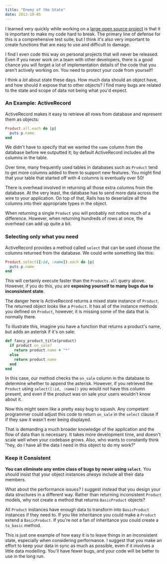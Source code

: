 ```yaml
---
title: "Enemy of the State"
date: 2013-10-05
---
```


I learned very quickly while working on a
[large open source project](https://github.com/discourse/discourse) is that it
is important to make my code hard to break. The primary line of defense for this is a
comprehensive test suite, but I think it's also very important to create functions
that are easy to use and difficult to damage.

I find I even code this way on personal projects that will never be released. Even if
you never work on a team with other developers, there is a good chance you will forget
a lot of implementation details of the code that you aren't actively working on. You need to
protect your code from yourself!

I think a *lot* about state these days. How much data should an object have, and how
should it expose that to other objects? I find many bugs are related to the state and
scope of data not being what you'd expect.

### An Example: ActiveRecord


ActiveRecord makes it easy to retrieve all rows from database and represent them as objects:

```ruby
Product.all.each do |p|
  puts p.name
end
```

We didn't have to specify that we wanted the `name` column from the database before we
outputted it; by default ActiveRecord includes all the columns in the table.

Over time, many frequently used tables in databases such as `Product` tend to get
more columns added to them to support new features. You might find that your table
that started off with 4 columns is eventually over 50!

There is overhead involved in returning all those extra columns from the database.
At the very least, the database has to send more data across the wire to your application.
On top of that, Rails has to deserialize all the columns into their appropriate types
in the object.

When returning a single `Product` you will probably not notice
much of a difference. However, when returning hundreds of rows at once, the overhead
can add up quite a bit.

### Selecting only what you need

ActiveRecord provides a method called `select` that can be used choose the columns
returned from the database. We could write something like this:

```ruby
Product.select([:id, :name]).each do |p|
  puts p.name
end
```

This will certainly execute faster than the `Products.all` query above. However, if
you do this, you are **exposing yourself to many bugs due to inconsistent state**.

The danger here is ActiveRecord returns a mixed state instance of `Product`. The
returned object *looks* like a `Product`. It has all of the instance methods
you defined on `Product`, however, it is missing some of the data that is normally
there.

To illustrate this, imagine you have a function that returns a product's name,
but adds an asterisk if it's on sale:

```ruby
def fancy_product_title(product)
  if product.on_sale?
    return product.name + "*"
  else
    return product.name
  end
end
```

In this case, our method checks the `on_sale` column in the database to determine
whether to append the asterisk. However, if you retrieved the `Product` using
`select([:id, :name])` you would not have this column present, and even if the
product was on sale your users wouldn't know about it.

Now this might seem like a pretty easy bug to squash. Any competant programmer
could adjust this code to return `on_sale` in the `select` clause if if they saw it
wasn't ever being displayed.

That is demanding a much broader knowledge of the application and the flow of data
than is necessary. It takes more development time, and doesn't scale well when your
codebase grows. Also, who wants to constantly think "hey, do I have all the
data I need in this object to do my work?"

### Keep it Consistent

**You can eliminate any entire class of bugs by never using `select`**. You should
insist that your object instances *always* include all their data members.

What about the performance issues? I suggest instead that you design your data
structures in a different way. Rather than returning inconsistent `Product` models, why not
create a method that returns `BasicProduct` objects?

All `Product` instances have enough data to transform into `BasicProduct` instances if they
need to. If you like inheritance you could make a `Product` extend a `BasicProduct`. If
you're not a fan of inheritance you could create a `to_basic` method.

This is just one example of how easy it is to leave things in an inconsistent state,
especially when considering performance. I suggest that you make an effort to keep
your data in sync as much as possible, even if it involves a little data modelling.
You'll have fewer bugs, and your code will be better to use in the long run.

